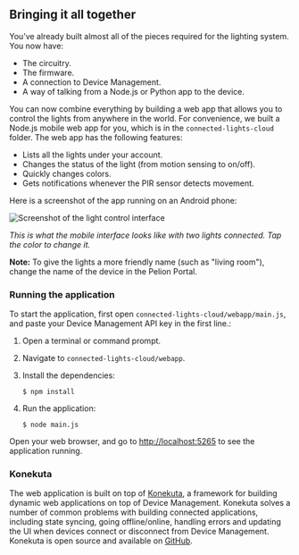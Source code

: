 ## Bringing it all together

You’ve already built almost all of the pieces required for the lighting system. You now have:

* The circuitry.
* The firmware.
* A connection to Device Management.
* A way of talking from a Node.js or Python app to the device.

You can now combine everything by building a web app that allows you to control the lights from anywhere in the world. For convenience, we built a Node.js mobile web app for you, which is in the `connected-lights-cloud` folder. The web app has the following features:

* Lists all the lights under your account.
* Changes the status of the light (from motion sensing to on/off).
* Quickly changes colors.
* Gets notifications whenever the PIR sensor detects movement.

Here is a screenshot of the app running on an Android phone:

![Screenshot of the light control interface](https://s3-us-west-2.amazonaws.com/cloud-docs-images/lights15.png)

*This is what the mobile interface looks like with two lights connected. Tap the color to change it.*

<span class="notes">**Note:** To give the lights a more friendly name (such as "living room"), change the name of the device in the Pelion Portal.</span>

### Running the application

To start the application, first open `connected-lights-cloud/webapp/main.js`, and paste your Device Management API key in the first line.:

1. Open a terminal or command prompt.
1. Navigate to `connected-lights-cloud/webapp`.
1. Install the dependencies:

    ```
    $ npm install
    ```

1. Run the application:

    ```
    $ node main.js
    ```

Open your web browser, and go to [http://localhost:5265](http://localhost:5265) to see the application running.

### Konekuta

The web application is built on top of [Konekuta](https://github.com/armmbed/konekuta), a framework for building dynamic web applications on top of Device Management. Konekuta solves a number of common problems with building connected applications, including state syncing, going offline/online, handling errors and updating the UI when devices connect or disconnect from Device Management. Konekuta is open source and available on [GitHub](https://github.com/armmbed/konekuta).
